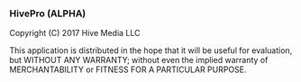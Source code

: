 ### HivePro (ALPHA)
Copyright (C) 2017 Hive Media LLC

This application is distributed in the hope that it will be useful for evaluation, but WITHOUT ANY WARRANTY; without even the implied warranty of MERCHANTABILITY or FITNESS FOR A PARTICULAR PURPOSE.

